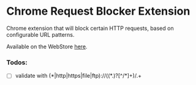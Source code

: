 Chrome Request Blocker Extension
================================

Chrome extension that will block certain HTTP requests, based on configurable URL patterns.

Available on the WebStore [here](https://chrome.google.com/webstore/detail/http-request-blocker/eckpjmeijpoipmldfbckahppeonkoeko).

### Todos:
- [ ] validate with (\*|http|https|file|ftp):\/\/((\*\.)?[^\/*]+)\/.+